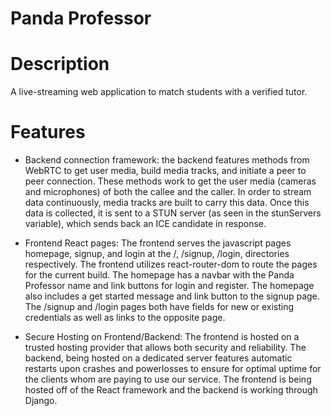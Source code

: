 # Panda Professor

# Description
A live-streaming web application to match students with a verified tutor.

# Features
- Backend connection framework: the backend features methods from WebRTC to get user media, build media tracks, and initiate a peer to peer connection. These methods work to get the user media (cameras and microphones) of both the callee and the caller. In order to stream data continuously, media tracks are built to carry this data. Once this data is collected, it is sent to a STUN server (as seen in the stunServers variable), which sends back an ICE candidate in response.

- Frontend React pages: The frontend serves the javascript pages homepage, signup, and login at the /, /signup, /login, directories respectively. The frontend utilizes react-router-dom to route the pages for the current build. The homepage has a navbar with the Panda Professor name and link buttons for login and register. The homepage also includes a get started message and link button to the signup page. The /signup and /login pages both have fields for new or existing credentials as well as links to the opposite page.

- Secure Hosting on Frontend/Backend: The frontend is hosted on a trusted hosting provider that allows both security and reliability. The backend, being hosted on a dedicated server features automatic restarts upon crashes and powerlosses to ensure for optimal uptime for the clients whom are paying to use our service.  The frontend is being hosted off of the React framework and the backend is working through Django.
